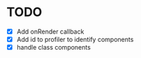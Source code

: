 # TODO

- [x] Add onRender callback
- [x] Add id to profiler to identify components
- [X] handle class components